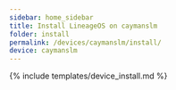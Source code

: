 ```yaml
---
sidebar: home_sidebar
title: Install LineageOS on caymanslm
folder: install
permalink: /devices/caymanslm/install/
device: caymanslm
---
```

{% include templates/device_install.md %}
